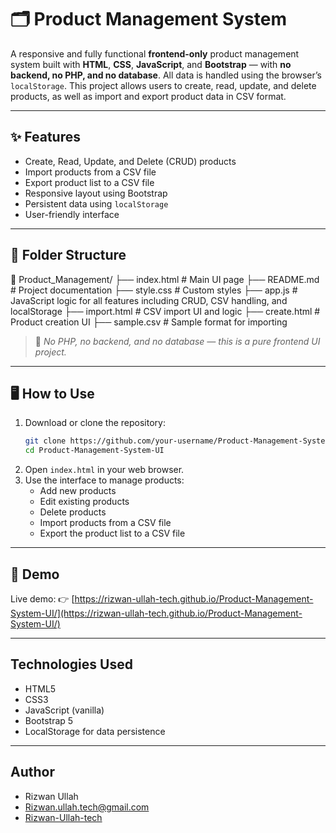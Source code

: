 # 🗂️ Product Management System

A responsive and fully functional **frontend-only** product management system built with **HTML**, **CSS**, **JavaScript**, and **Bootstrap** — with **no backend, no PHP, and no database**. All data is handled using the browser’s `localStorage`. This project allows users to create, read, update, and delete products, as well as import and export product data in CSV format.

---

## ✨ Features

- Create, Read, Update, and Delete (CRUD) products
- Import products from a CSV file
- Export product list to a CSV file
- Responsive layout using Bootstrap
- Persistent data using `localStorage`
- User-friendly interface

---

## 📁 Folder Structure

📁 Product_Management/
├── index.html # Main UI page
├── README.md # Project documentation
├── style.css # Custom styles
├── app.js # JavaScript logic for all features including CRUD, CSV handling, and localStorage
├── import.html # CSV import UI and logic
├── create.html # Product creation UI
├── sample.csv # Sample format for importing

> 📝 *No PHP, no backend, and no database — this is a pure frontend UI project.*

---

## 🖥️ How to Use

1. Download or clone the repository:
   ```bash
   git clone https://github.com/your-username/Product-Management-System-UI.git
   cd Product-Management-System-UI
   ```
2. Open `index.html` in your web browser.
3. Use the interface to manage products:
   - Add new products
   - Edit existing products
   - Delete products
   - Import products from a CSV file
   - Export the product list to a CSV file

---

## 🚀 Demo

Live demo:
👉 [https://rizwan-ullah-tech.github.io/Product-Management-System-UI/](https://rizwan-ullah-tech.github.io/Product-Management-System-UI/)

---

## Technologies Used

- HTML5
- CSS3
- JavaScript (vanilla)
- Bootstrap 5
- LocalStorage for data persistence

---

## Author

- Rizwan Ullah
- [Rizwan.ullah.tech@gmail.com](mailto:Rizwan.ullah.tech@gmail.com)
- [Rizwan-Ullah-tech](https://github.com/Rizwan-Ullah-tech)
